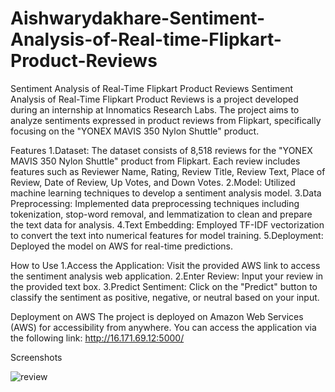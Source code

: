# Aishwarydakhare-Sentiment-Analysis-of-Real-time-Flipkart-Product-Reviews

Sentiment Analysis of Real-Time Flipkart Product Reviews
Sentiment Analysis of Real-Time Flipkart Product Reviews is a project developed during an internship at Innomatics Research Labs. The project aims to analyze sentiments expressed in product reviews from Flipkart, specifically focusing on the "YONEX MAVIS 350 Nylon Shuttle" product.

Features
1.Dataset: The dataset consists of 8,518 reviews for the "YONEX MAVIS 350 Nylon Shuttle" product from Flipkart. Each review includes features such as Reviewer Name, Rating, Review Title, Review Text, Place of Review, Date of Review, Up Votes, and Down Votes. 2.Model: Utilized machine learning techniques to develop a sentiment analysis model. 3.Data Preprocessing: Implemented data preprocessing techniques including tokenization, stop-word removal, and lemmatization to clean and prepare the text data for analysis. 4.Text Embedding: Employed TF-IDF vectorization to convert the text into numerical features for model training. 5.Deployment: Deployed the model on AWS for real-time predictions.

How to Use
1.Access the Application: Visit the provided AWS link to access the sentiment analysis web application. 2.Enter Review: Input your review in the provided text box. 3.Predict Sentiment: Click on the "Predict" button to classify the sentiment as positive, negative, or neutral based on your input.

Deployment on AWS
The project is deployed on Amazon Web Services (AWS) for accessibility from anywhere. You can access the application via the following link:
http://16.171.69.12:5000/

Screenshots

![review](https://github.com/Aishwarydakhare/Aishwarydakhare-Sentiment-Analysis-of-Real-time-Flipkart-Product-Reviews/assets/92745837/936e197a-2d5b-4a20-aaa8-967155c65087)
